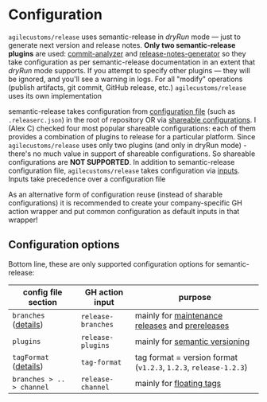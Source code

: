 # Configuration

`agilecustoms/release` uses semantic-release in _dryRun_ mode — just to generate next version and release notes.
**Only two semantic-release plugins** are used:
[commit-analyzer](https://github.com/semantic-release/commit-analyzer) and [release-notes-generator](https://github.com/semantic-release/release-notes-generator)
so they take configuration as per semantic-release documentation in an extent that _dryRun_ mode supports.
If you attempt to specify other plugins — they will be ignored, and you'll see a warning in logs.
For all "modify" operations (publish artifacts, git commit, GitHub release, etc.) `agilecustoms/release` uses its own implementation

semantic-release takes configuration from [configuration file](https://semantic-release.gitbook.io/semantic-release/usage/configuration#configuration-file)
(such as `.releaserc.json`) in the root of repository OR via [shareable configurations](https://semantic-release.gitbook.io/semantic-release/extending/shareable-configurations-list).
I (Alex C) checked four most popular shareable configurations:
each of them provides a combination of plugins to release for a particular platform.
Since `agilecustoms/release` uses only two plugins (and only in dryRun mode) - there's no much value in support of shareable configurations.
So shareable configurations are **NOT SUPPORTED**.
In addition to semantic-release configuration file, `agilecustoms/release` takes configuration via [inputs](../README.md#inputs).
Inputs take precedence over a configuration file

As an alternative form of configuration reuse (instead of sharable configurations) it is recommended
to create your company-specific GH action wrapper and put common configuration as default inputs in that wrapper!

## Configuration options

Bottom line, these are only supported configuration options for semantic-release:

| config file section                                                                                                              | GH action input    | purpose                                                                                        |
|----------------------------------------------------------------------------------------------------------------------------------|--------------------|------------------------------------------------------------------------------------------------|
| `branches` ([details](https://semantic-release.gitbook.io/semantic-release/usage/configuration?utm_source=chatgpt.com#branches)) | `release-branches` | mainly for [maintenance releases](features/maintenance-release.md) and [prereleases](features/prerelease.md) |
| `plugins`                                                                                                                        | `release-plugins`  | mainly for [semantic versioning](features/semantic-commits.md)                                        |
| `tagFormat` ([details](https://semantic-release.gitbook.io/semantic-release/usage/configuration#tagformat))                      | `tag-format`       | tag format = version format (`v1.2.3`, `1.2.3`, `release-1.2.3`)                               |
| `branches > .. > channel`                                                                                                        | `release-channel`  | mainly for [floating tags](features/floating-tags.md)                                                 |
